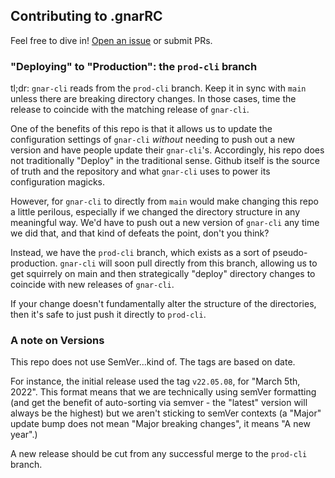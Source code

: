 ## Contributing to .gnarRC

Feel free to dive in! [Open an issue](https://github.com/theGnarCo/gnar-cli/issues/new) or submit PRs.

### "Deploying" to "Production": the `prod-cli` branch

tl;dr: `gnar-cli` reads from the `prod-cli` branch. Keep it in sync with `main` unless there are breaking directory changes. In those cases, time the release to coincide with the matching release of `gnar-cli`.

One of the benefits of this repo is that it allows us to update the configuration settings of `gnar-cli` *without* needing to push out a new version and have people update their `gnar-cli`'s. Accordingly, his repo does not traditionally "Deploy" in the traditional sense. Github itself is the source of truth and the repository and what `gnar-cli` uses to power its configuration magicks.

However, for `gnar-cli` to directly from `main` would make changing this repo a little perilous, especially if we changed the directory structure in any meaningful way. We'd have to push out a new version of `gnar-cli` any time we did that, and that kind of defeats the point, don't you think?

Instead, we have the `prod-cli` branch, which exists as a sort of pseudo-production. `gnar-cli` will soon pull directly from this branch, allowing us to get squirrely on main and then strategically "deploy" directory changes to coincide with new releases of `gnar-cli`.

If your change doesn't fundamentally alter the structure of the directories, then it's safe to just push it directly to `prod-cli`.

### A note on Versions

This repo does not use SemVer...kind of. The tags are based on date.

For instance, the initial release used the tag `v22.05.08`, for "March 5th, 2022". This format means that we are technically using semVer formatting (and get the benefit of auto-sorting via semver - the "latest" version will always be the highest) but we aren't sticking to semVer contexts (a "Major" update bump does not mean "Major breaking changes", it means "A new year".)

A new release should be cut from any successful merge to the `prod-cli` branch.
